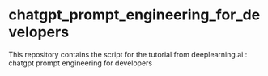 # chatgpt_prompt_engineering_for_developers
This repository contains the script for the tutorial from deeplearning.ai : chatgpt prompt engineering for developers
